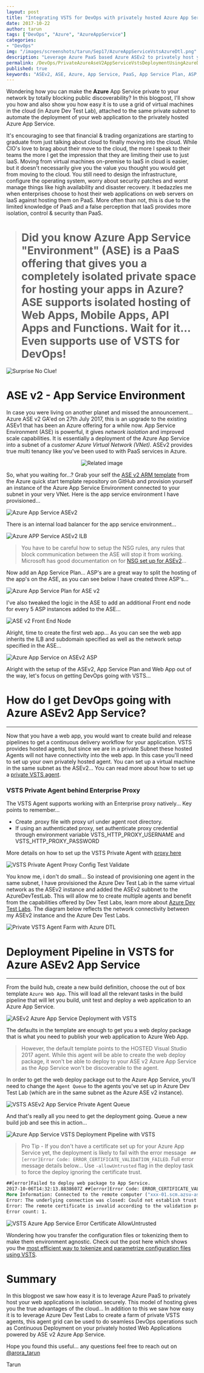 ```yaml
---
layout: post
title: "Integrating VSTS for DevOps with privately hosted Azure App Service"
date: 2017-10-22
author: tarun
tags: ["DevOps", "Azure", "AzureAppService"]
categories:
- "DevOps"
img: "/images/screenshots/tarun/Sep17/AzureAppServiceVstsAzureDtl.png"
description: "Leverage Azure PaaS based Azure ASEv2 to privately host your web applications in isolation securely. This model of hosting gives you the true advantages of the cloud... In addition to this we saw how easy it is to leverage Azure Dev Test Labs to create a farm of private VSTS agents, this agent grid can be used to do seamless DevOps operations such as Continuous Deployment on your privately hosted Web Applications powered by ASE v2 Azure App Service."
permalink: /DevOps/PrivateAzureAseV2AppServiceVstsDeploymentUsingAzureDtl
published: true
keywords: "ASEv2, ASE, Azure, App Service, PaaS, App Service Plan, ASP, Private App Service, Isolated App Service, Private Subnet App Service, Azure Private Vnet App Service, Azure Private App Service, Azure App Service vNet Injection, Azure App Service Secure, Azure App Service block public access, Azure Dev Test Lab, Azure Dev Test Lab Grid, VSTS Agent Grid, VSTS Proxy Agent Build, VSTS Build Private Agent Proxy, VSTS Agent Enterprise Proxy, VSTS Agent Proxy configuration, Build Proxy, Release Proxy, VSTS Deploy Azure App Service ASEv2, ASEv2 Web Deployment, DevOps, Azure, Cloud, PaaS, Continuous Delivery"
---
```

Wondering how you can make the **Azure** App Service private to your network by totally blocking public discoverability? In this blogpost, I'll show you how and also show you how easy it is to use a grid of virtual machines in the cloud (in Azure Dev Test Lab), attached to the same private subnet to automate the deployment of your web application to the privately hosted Azure App Service. 
<!--more-->

It's encouraging to see that financial & trading organizations are starting to graduate from just talking about cloud to finally moving into the cloud. While CIO's love to brag about their move to the cloud, the more I speak to their teams the more I get the impression that they are limiting their use to just IaaS. Moving from virtual machines on-premise to IaaS in cloud is easier, but it doesn't necessarily give you the value you thought you would get from moving to the cloud. You still need to design the infrastructure, configure the operating system, worry about security patches and worst manage things like high availability and disaster recovery. It bedazzles me when enterprises choose to host their web applications on web servers on IaaS against hosting them on PaaS. More often than not, this is due to the limited knowledge of PaaS and a false perception that IaaS provides more isolation, control & security than PaaS.  

 > # Did you know **Azure App Service "Environment" (ASE)** is a **PaaS** offering that gives you a completely **isolated private** space for **hosting** your apps in **Azure**? **ASE supports** isolated hosting of **Web Apps, Mobile Apps, API Apps and Functions**. Wait for it... Even supports use of **VSTS for DevOps!**  

![Surprise No Clue!](/images/screenshots/tarun/Sep17/WhatSurpriseVstsDevOpsAzurePaaSDtl.gif)

# ASE v2 - App Service Environment 
In case you were living on another planet and missed the announcement... Azure ASE v2 GA'ed on 27th July 2017, this is an upgrade to the existing ASEv1 that has been an Azure offering for a while now. App Service Environment (ASE) is powerful, it gives *network isolation* and improved scale capabilities. It is essentially a deployment of the Azure App Service into a subnet of a _customer Azure Virtual Network (VNet)_. ASEv2 provides true multi tenancy like you've been used to with PaaS services in Azure. 

<p align="center">
<img src="https://www.datapipe.com/images/uploads/img/gifs/header-security-managment.gif" alt="Related image"/>
</p>

So, what you waiting for...? Grab your self the [ASE v2 ARM template](https://github.com/Azure/azure-quickstart-templates/tree/master/201-web-app-asev2-ilb-create) from the Azure quick start template repository on GitHub and provision yourself an instance of the Azure App Service Environment connected to your subnet in your very VNet. Here is the app service environment I have provisioned... 

![Azure App Service ASEv2](/images/screenshots/tarun/Sep17/image-9e0b26c4-7387-4a41-a3b1-f33b00865fc2.png)

There is an internal load balancer for the app service environment...

![Azure APP Service ASEv2 ILB](/images/screenshots/tarun/Sep17/image-c416655b-ae93-4cfd-92ea-84da0c35065c.png)

> You have to be careful how to setup the NSG rules, any rules that block communication between the ASE will stop it from working. Microsoft has good documentation on for [NSG set up for ASEv2](https://docs.microsoft.com/en-us/azure/app-service/app-service-environment/network-info#network-security-groups)... 

Now add an App Service Plan... ASP's are a great way to split the hosting of the app's on the ASE, as you can see below I have created three ASP's... 

![Azure App Service Plan for ASE v2](/images/screenshots/tarun/Sep17/image-97780f0a-7537-4e6f-a9f0-d03ea439e5c7.png)

I've also tweaked the logic in the ASE to add an additional Front end node for every 5 ASP instances added to the ASE...

![ASE v2 Front End Node](/images/screenshots/tarun/Sep17/image-74968cc5-c5b5-433f-b49a-fe6be908e33c.png)

Alright, time to create the first web app... As you can see the web app inherits the ILB and subdomain specified as well as the network setup specified in the ASE...

![Azure App Service on ASEv2 ASP](/images/screenshots/tarun/Sep17/image-9fedf330-1be5-475c-98d6-2528dd45c96d.png)

Alright with the setup of the ASEv2, App Service Plan and Web App out of the way, let's focus on getting DevOps going with VSTS... 

# How do I get DevOps going with Azure ASEv2 App Service?
---
Now that you have a web app, you would want to create build and release pipelines to get a continuous delivery workflow for your application. VSTS provides hosted agents, but since we are in a private Subnet these hosted Agents will not have connectivity into the web app. In this case you'll need to set up your own privately hosted agent. You can set up a virtual machine in the same subnet as the ASEv2... You can read more about how to set up a [private VSTS agent](https://www.visualstudio.com/en-us/docs/build/actions/agents/v2-windows). 

### VSTS Private Agent behind Enterprise Proxy 
The VSTS Agent supports working with an Enterprise proxy natively... Key points to remember...

+ Create .proxy file with proxy url under agent root directory.
+ If using an authenticated proxy, set authenticate proxy credential through environment variable
VSTS_HTTP_PROXY_USERNAME and VSTS_HTTP_PROXY_PASSWORD 

More details on how to set up the VSTS Private Agent with [proxy here](https://github.com/Microsoft/vsts-agent/blob/master/docs/start/proxyconfig.md) 

![VSTS Private Agent Proxy Config Test Validate](/images/screenshots/tarun/Sep17/VstsAgentBehindProxy.JPG)


You know me, i don't do small... So instead of provisioning one agent in the same subnet, I have provisioned the Azure Dev Test Lab in the same virtual network as the ASEv2 instance and added the ASEv2 subbnet to the AzureDevTestLab. This will allow me to create multiple agents and benefit from the capabilities offered by Dev Test Labs, learn more about [Azure Dev Test Labs](http://www.visualstudiogeeks.com/blog/DevOps/Use-VSTS-ReleaseManagement-to-Deploy-and-Test-in-AzureDevTestLabs). The diagram below reflects the network connectivity between my ASEv2 instance and the Azure Dev Test Labs. 

![Private VSTS Agent Farm with Azure DTL](/images/screenshots/tarun/Sep17//image-8d4b634e-2005-49a1-a1c0-d41a44010759.png)

# Deployment Pipeline in VSTS for Azure ASEv2 App Service 
---
From the build hub, create a new build definition, choose the out of box template `Azure Web App`. This will load all the relevant tasks in the build pipeline that will let you build, unit test and deploy a web application to an Azure App Service. 

![ASEv2 Azure App Service Deployment with VSTS](/images/screenshots/tarun/Sep17/BuildTemplateForAzureDeploy.JPG)

The defaults in the template are enough to get you a web deploy package that is what you need to publish your web application to Azure Web App. 

> However, the default template points to the HOSTED Visual Studio 2017 agent. While this agent will be able to create the web deploy package, it won't be able to deploy to your ASE v2 Azure App Service as the App Service won't be discoverable to the agent. 

In order to get the web deploy package out to the Azure App Service, you'll need to change the `Agent Queue` to the agents you've set up in Azure Dev Test Lab (which are in the same subnet as the Azure ASE v2 instance). 

![VSTS ASEv2 App Service Private Agent Queue](/images/screenshots/tarun/Sep17/VstsPrivateBuildQueueForAsev2Deploy.JPG)
 
And that's really all you need to get the deployment going. Queue a new build job and see this in action... 

![Azure App Service VSTS Deployment Pipeline with VSTS](/images/screenshots/tarun/Sep17/DeployAzureAppService.JPG)


> Pro Tip - If you don't have a certificate set up for your Azure App Service yet, the deployment is likely to fail with the error message ` ##[error]Error Code: ERROR_CERTIFICATE_VALIDATION_FAILED`. Full error message details below... Use `-allowUntrusted` flag in the deploy task to force the deploy ignoring the certificate trust.  

``` cmd 
##[error]Failed to deploy web package to App Service.
2017-10-06T14:32:13.8838607Z ##[error]Error Code: ERROR_CERTIFICATE_VALIDATION_FAILED
More Information: Connected to the remote computer ("xxx-01.scm.azsu-ase-devtest-l-shared-xxx-001.azure.uk.xxx.com") using the specified process ("Web Management Service"), but could not verify the server’s certificate. If you trust the server, connect again and allow untrusted certificates.  Learn more at: http://go.microsoft.com/fwlink/?LinkId=221672#ERROR_CERTIFICATE_VALIDATION_FAILED.
Error: The underlying connection was closed: Could not establish trust relationship for the SSL/TLS secure channel.
Error: The remote certificate is invalid according to the validation procedure.
Error count: 1. 
```

![VSTS Azure App Service Error Certificate AllowUntrusted](/images/screenshots/tarun/Sep17/VstsAzureAppDeployWithOutCertAllowUntrusted.JPG)

Wondering how you transfer the configuration files or tokenizing them to make them environment agnostic. Check out the post here which shows you the [most efficient way to tokenize and parametrize configuration files using VSTS](http://www.visualstudiogeeks.com/DevOps/TransformWebConfigFileWithVSTSWithoutTokenizationOrParametersXml).  

# Summary 
In this blogpost we saw how easy it is to leverage Azure PaaS to privately host your web applications in isolation securely. This model of hosting gives you the true advantages of the cloud... In addition to this we saw how easy it is to leverage Azure Dev Test Labs to create a farm of private VSTS agents, this agent grid can be used to do seamless DevOps operations such as Continuous Deployment on your privately hosted Web Applications powered by ASE v2 Azure App Service. 

Hope you found this useful... any questions feel free to reach out on [@arora_tarun](https://twitter.com/arora_tarun)

Tarun 



 








